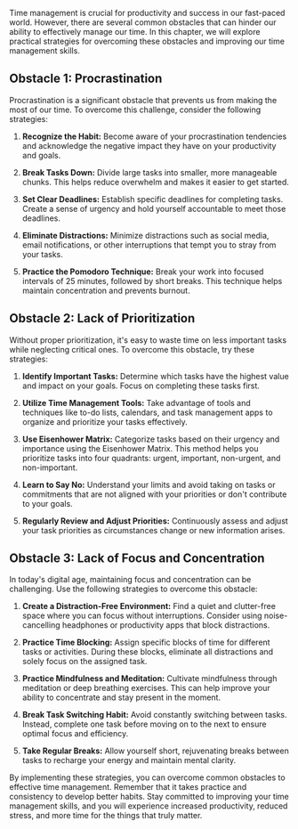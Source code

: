 
Time management is crucial for productivity and success in our fast-paced world. However, there are several common obstacles that can hinder our ability to effectively manage our time. In this chapter, we will explore practical strategies for overcoming these obstacles and improving our time management skills.

## Obstacle 1: Procrastination

Procrastination is a significant obstacle that prevents us from making the most of our time. To overcome this challenge, consider the following strategies:

1. **Recognize the Habit:** Become aware of your procrastination tendencies and acknowledge the negative impact they have on your productivity and goals.
    
2. **Break Tasks Down:** Divide large tasks into smaller, more manageable chunks. This helps reduce overwhelm and makes it easier to get started.
    
3. **Set Clear Deadlines:** Establish specific deadlines for completing tasks. Create a sense of urgency and hold yourself accountable to meet those deadlines.
    
4. **Eliminate Distractions:** Minimize distractions such as social media, email notifications, or other interruptions that tempt you to stray from your tasks.
    
5. **Practice the Pomodoro Technique:** Break your work into focused intervals of 25 minutes, followed by short breaks. This technique helps maintain concentration and prevents burnout.
    

## Obstacle 2: Lack of Prioritization

Without proper prioritization, it's easy to waste time on less important tasks while neglecting critical ones. To overcome this obstacle, try these strategies:

1. **Identify Important Tasks:** Determine which tasks have the highest value and impact on your goals. Focus on completing these tasks first.
    
2. **Utilize Time Management Tools:** Take advantage of tools and techniques like to-do lists, calendars, and task management apps to organize and prioritize your tasks effectively.
    
3. **Use Eisenhower Matrix:** Categorize tasks based on their urgency and importance using the Eisenhower Matrix. This method helps you prioritize tasks into four quadrants: urgent, important, non-urgent, and non-important.
    
4. **Learn to Say No:** Understand your limits and avoid taking on tasks or commitments that are not aligned with your priorities or don't contribute to your goals.
    
5. **Regularly Review and Adjust Priorities:** Continuously assess and adjust your task priorities as circumstances change or new information arises.
    

## Obstacle 3: Lack of Focus and Concentration

In today's digital age, maintaining focus and concentration can be challenging. Use the following strategies to overcome this obstacle:

1. **Create a Distraction-Free Environment:** Find a quiet and clutter-free space where you can focus without interruptions. Consider using noise-cancelling headphones or productivity apps that block distractions.
    
2. **Practice Time Blocking:** Assign specific blocks of time for different tasks or activities. During these blocks, eliminate all distractions and solely focus on the assigned task.
    
3. **Practice Mindfulness and Meditation:** Cultivate mindfulness through meditation or deep breathing exercises. This can help improve your ability to concentrate and stay present in the moment.
    
4. **Break Task Switching Habit:** Avoid constantly switching between tasks. Instead, complete one task before moving on to the next to ensure optimal focus and efficiency.
    
5. **Take Regular Breaks:** Allow yourself short, rejuvenating breaks between tasks to recharge your energy and maintain mental clarity.
    

By implementing these strategies, you can overcome common obstacles to effective time management. Remember that it takes practice and consistency to develop better habits. Stay committed to improving your time management skills, and you will experience increased productivity, reduced stress, and more time for the things that truly matter.
